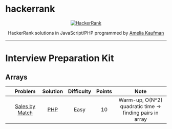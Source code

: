 # hackerrank
<p align="center">
  <a href="https://www.hackerrank.com/akaufma3">
    <img alt="HackerRank" src="https://user-images.githubusercontent.com/4086943/101272649-1bed7d80-375c-11eb-903b-350166e9c72d.png">
  </a>
</p>
<p align="center">
  HackerRank solutions in JavaScript/PHP programmed by <a alt="HackerRank Profile" href="https://github.com/akaufman3" >Amelia Kaufman</a>
</p>

---

# Interview Preparation Kit

## Arrays
|   | Problem         | Solution | Difficulty | Points | Note |
|-- |:---------------:|:--------:|:----------:|:------:|:----:|
|  |[Sales by Match](https://www.hackerrank.com/challenges/sock-merchant/problem)| [PHP](https://github.com/akaufman3/hackerrank/blob/main/interview-preparation-kit/sales-by-match.php) | Easy | 10 | Warm-up, O(N^2) quadratic time -> finding pairs in array |
